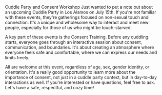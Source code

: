Cuddle Party and Consent Workshop
Just wanted to put a note out about an upcoming Cuddle Party in Los Alamos on July 15th. If you're not familiar with these events, they're gatherings focused on non-sexual touch and connection. It's a unique and wholesome way to interact and meet new people, especially for those of us who might be touch-starved.



A key part of these events is the Consent Training. Before any cuddling starts, everyone goes through an interactive session about consent, communication, and boundaries. It's about creating an atmosphere where everyone feels safe and comfortable, where we can express our needs and limits freely.



All are welcome at this event, regardless of age, sex, gender identity, or orientation. It's a really good opportunity to learn more about the importance of consent, not just in a cuddle party context, but in day-to-day interactions as well. If you're interested or have questions, feel free to ask. Let's have a safe, respectful, and cozy time!